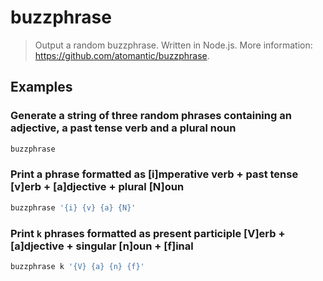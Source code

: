 # buzzphrase

> Output a random buzzphrase. Written in Node.js. More information: <https://github.com/atomantic/buzzphrase>.

## Examples

### Generate a string of three random phrases containing an adjective, a past tense verb and a plural noun

```bash
buzzphrase
```

### Print a phrase formatted as [i]mperative verb + past tense [v]erb + [a]djective + plural [N]oun

```bash
buzzphrase '{i} {v} {a} {N}'
```

### Print `k` phrases formatted as present participle [V]erb + [a]djective + singular [n]oun + [f]inal

```bash
buzzphrase k '{V} {a} {n} {f}'
```
